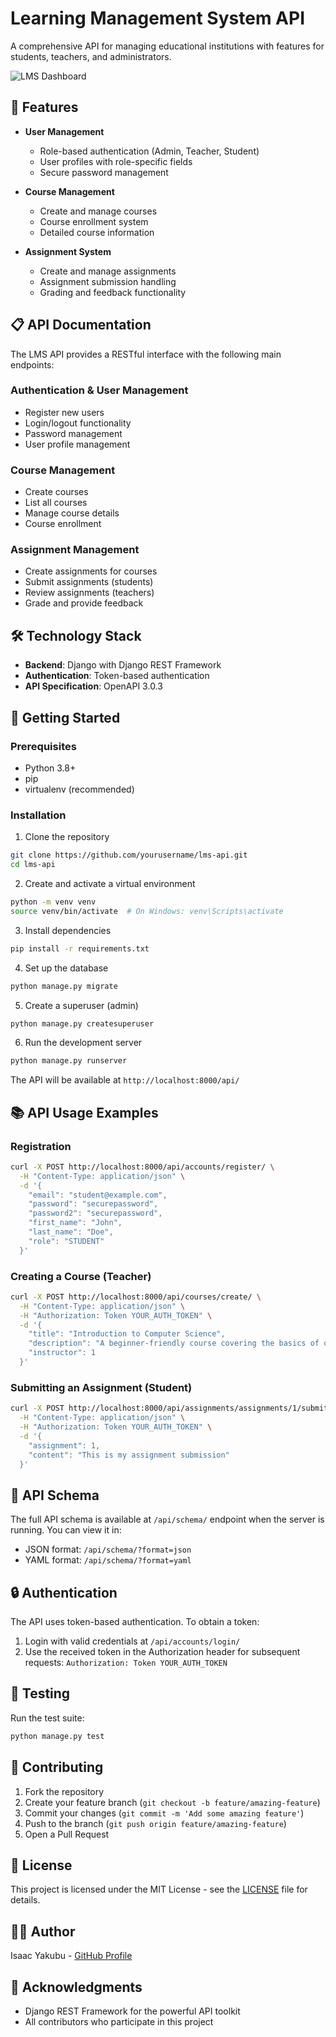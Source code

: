 # Learning Management System API

A comprehensive API for managing educational institutions with features for students, teachers, and administrators.

![LMS Dashboard](https://via.placeholder.com/800x400?text=LMS+Dashboard)

## 🌟 Features

- **User Management**
  - Role-based authentication (Admin, Teacher, Student)
  - User profiles with role-specific fields
  - Secure password management

- **Course Management**
  - Create and manage courses
  - Course enrollment system
  - Detailed course information

- **Assignment System**
  - Create and manage assignments
  - Assignment submission handling
  - Grading and feedback functionality

## 📋 API Documentation

The LMS API provides a RESTful interface with the following main endpoints:

### Authentication & User Management
- Register new users
- Login/logout functionality
- Password management
- User profile management

### Course Management
- Create courses
- List all courses
- Manage course details
- Course enrollment

### Assignment Management
- Create assignments for courses
- Submit assignments (students)
- Review assignments (teachers)
- Grade and provide feedback

## 🛠️ Technology Stack

- **Backend**: Django with Django REST Framework
- **Authentication**: Token-based authentication
- **API Specification**: OpenAPI 3.0.3

## 🚀 Getting Started

### Prerequisites

- Python 3.8+
- pip
- virtualenv (recommended)

### Installation

1. Clone the repository
```bash
git clone https://github.com/yourusername/lms-api.git
cd lms-api
```

2. Create and activate a virtual environment
```bash
python -m venv venv
source venv/bin/activate  # On Windows: venv\Scripts\activate
```

3. Install dependencies
```bash
pip install -r requirements.txt
```

4. Set up the database
```bash
python manage.py migrate
```

5. Create a superuser (admin)
```bash
python manage.py createsuperuser
```

6. Run the development server
```bash
python manage.py runserver
```

The API will be available at `http://localhost:8000/api/`

## 📚 API Usage Examples

### Registration

```bash
curl -X POST http://localhost:8000/api/accounts/register/ \
  -H "Content-Type: application/json" \
  -d '{
    "email": "student@example.com",
    "password": "securepassword",
    "password2": "securepassword",
    "first_name": "John",
    "last_name": "Doe",
    "role": "STUDENT"
  }'
```

### Creating a Course (Teacher)

```bash
curl -X POST http://localhost:8000/api/courses/create/ \
  -H "Content-Type: application/json" \
  -H "Authorization: Token YOUR_AUTH_TOKEN" \
  -d '{
    "title": "Introduction to Computer Science",
    "description": "A beginner-friendly course covering the basics of computer science",
    "instructor": 1
  }'
```

### Submitting an Assignment (Student)

```bash
curl -X POST http://localhost:8000/api/assignments/assignments/1/submit/ \
  -H "Content-Type: application/json" \
  -H "Authorization: Token YOUR_AUTH_TOKEN" \
  -d '{
    "assignment": 1,
    "content": "This is my assignment submission"
  }'
```

## 📝 API Schema

The full API schema is available at `/api/schema/` endpoint when the server is running. You can view it in:
- JSON format: `/api/schema/?format=json`
- YAML format: `/api/schema/?format=yaml`

## 🔒 Authentication

The API uses token-based authentication. To obtain a token:

1. Login with valid credentials at `/api/accounts/login/`
2. Use the received token in the Authorization header for subsequent requests:
   `Authorization: Token YOUR_AUTH_TOKEN`

## 🧪 Testing

Run the test suite:

```bash
python manage.py test
```

## 🤝 Contributing

1. Fork the repository
2. Create your feature branch (`git checkout -b feature/amazing-feature`)
3. Commit your changes (`git commit -m 'Add some amazing feature'`)
4. Push to the branch (`git push origin feature/amazing-feature`)
5. Open a Pull Request

## 📄 License

This project is licensed under the MIT License - see the [LICENSE](LICENSE) file for details.

## 👨‍💻 Author

Isaac Yakubu - [GitHub Profile](https://github.com/isaacyakubu)

## 🙏 Acknowledgments

- Django REST Framework for the powerful API toolkit
- All contributors who participate in this project
